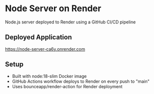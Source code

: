 # Node Server on Render

Node.js server deployed to Render using a GitHub CI/CD pipeline

## Deployed Application
https://node-server-ca6y.onrender.com

## Setup
- Built with node:18-slim Docker image
- GitHub Actions workflow deploys to Render on every push to "main"
- Uses bounceapp/render-action for Render deployment

